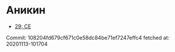 # Аникин
- [29: CE](29.md)

Commit: 108204fd679cf671c0e58dc84be71ef7247effc4
 fetched at: 20201113-101704
